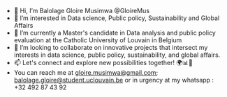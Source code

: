 - 👋 Hi, I’m Balolage Gloire Musimwa @GloireMus
- 👀 I’m interested in Data science, Public policy, Sustainability and Global Affairs
- 🌱 I’m currently a Master's candidate in Data analysis and public policy evaluation at the Catholic University of Louvain in Belgium
- 💞️ I’m looking to collaborate on innovative projects that intersect my interests in data science, public policy, sustainability, and global affairs.
- 📫 Let's connect and explore new possibilities together! 🌍📊🤝
- You can reach me at gloire.musimwa@gmail.com; balolage.gloire@student.uclouvain.be or in urgency at my whatsapp : +32 492 87 43 92
